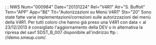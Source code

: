  :  : NWS Num="000984" Date="20131224" Rel="V4R1" Atr="S. Buffoli" Tem="APP" App="B£" Tit="Autorizzazioni su Menù V4R1" Sts="20"
Sono state fatte varie implementazioni/correzioni sulle autorizzazioni dei menù della V4R1.
Per tutti coloro che hanno già preso una V4R1 con data < al 23/12/2013 è consigliato l'aggiornamento
della DEV o in alternativa la ripresa del savf SDST_B_007 disponibile all'indirizzo ftp : //demo.smeup.com/.

